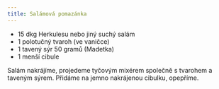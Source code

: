 ```yaml
---
title: Salámová pomazánka
---
```


- 15 dkg Herkulesu nebo jiný suchý salám
- 1 polotučný tvaroh (ve vaničce)
- 1 tavený sýr 50 gramů (Madetka)
- 1 menší cibule

Salám nakrájíme, projedeme tyčovým mixérem společně s tvarohem a taveným sýrem.
Přidáme na jemno nakrájenou cibulku, opepříme.
